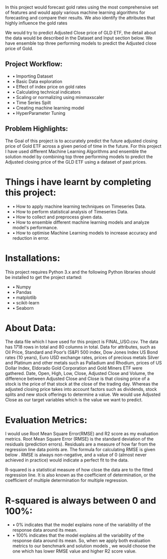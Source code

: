                

In this project would forecast gold rates using the most comprehensive set of features and would apply various machine learning algorithms for forecasting and compare their results. We also identify the attributes that highly influence the gold rates
 
 We would try to predict Adjusted Close price of GLD ETF, the detail about the data would be described in the Dataset and Input section below.
We have ensemble top three performing models to predict the Adjusted close price of Gold. 


## Project Workflow:


* •	Importing Dataset
* •	Basic Data exploration
* •	Effect of index price on gold rates
* •	Calculating technical indicators
* •	Scaling or normalizing using minmaxscaler
* •	Time Series Spilt
* •	Creating machine learning model
* •	HyperParameter Tuning


## Problem Highlights:

The Goal of this project is to accurately predict the future adjusted closing price of Gold ETF across a given period of time in the future. For this project I have used different Machine Learning Algorithms and ensemble the solution model by combining top three performing models to predict the Adjusted closing price of the GLD ETF using a dataset of past prices.

# Things i have learnt by completing this project:
* •	How to apply machine learning techniques on Timeseries Data.
* •	How to perform statistical analysis of Timeseries Data.
* •	How to collect and preprocess given data.
* •	How to ensemble different machine learning models and analyze model's performance.
* •	How to optimise Machine Learning models to increase accuracy and reduction in error.


# Installations:
This project requires Python 3.x and the following Python libraries should be installed to get the project started:

* •	Numpy
* •	Pandas
* •	matplotlib
* •	scikit-learn
* •	Seaborn


# About Data:

The data file which I have used for this project is FINAL_USO.csv. The data has 1718 rows in total and 80 columns in total.
Data for attributes, such as Oil Price, Standard and Poor’s (S&P) 500 index, Dow Jones Index US Bond rates (10 years), Euro USD exchange rates, prices of precious metals Silver and Platinum and other metals such as Palladium and Rhodium, prices of US Dollar Index, Eldorado Gold Corporation and Gold Miners ETF were gathered.
Date, Open, High, Low, Close, Adjusted Close and Volume, the difference between Adjusted Close and Close is that closing price of a stock is the price of that stock at the close of the trading day. Whereas the adjusted closing price takes into account factors such as dividends, stock splits and new stock offerings to determine a value. We would use Adjusted Close as our target variables which is the value we want to predict.


# Evaluation Metrics:

I would use Root Mean Square Error(RMSE) and R2 score as my evaluation metrics. Root Mean Square Error (RMSE) is the standard deviation of the residuals (prediction errors). Residuals are a measure of how far from the regression line data points are. The formula for calculating RMSE is given below .
RMSE is always non-negative, and a value of 0 (almost never achieved in practice) would indicate a perfect fit to the data.


R-squared is a statistical measure of how close the data are to the fitted regression line. It is also known as the coefficient of determination, or the coefficient of multiple determination for multiple regression.

# R-squared is always between 0 and 100%:

* •	0% indicates that the model explains none of the variability of the response data around its mean.
* •	100% indicates that the model explains all the variability of the response data around its mean. So, when we apply both evaluation metrics to our benchmark and solution models , we would choose the one which has lower RMSE value and higher R2 score value.

